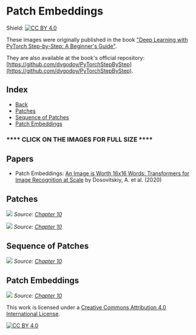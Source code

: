 # Patch Embeddings

Shield: [![CC BY 4.0][cc-by-shield]][cc-by]

These images were originally published in the book ["Deep Learning with PyTorch Step-by-Step: A Beginner's Guide"](https://leanpub.com/pytorch).

They are also available at the book's official repository: [https://github.com/dvgodoy/PyTorchStepByStep](https://github.com/dvgodoy/PyTorchStepByStep).

## Index

- [Back](https://github.com/dvgodoy/dl-visuals)
- [Patches](#patches)
- [Sequence of Patches](#sequnce-of-patches)
- [Patch Embeddings](#patch-embeddings)

### **** CLICK ON THE IMAGES FOR FULL SIZE ****

## Papers

- Patch Embeddings: [An Image is Worth 16x16 Words: Transformers for Image Recognition at Scale](https://arxiv.org/abs/2010.11929) by Dosovitskiy, A. et al. (2020)

## Patches

[![](https://raw.githubusercontent.com/dvgodoy/dl-visuals/main/Patch%20Embeddings/example_img.png)](https://raw.githubusercontent.com/dvgodoy/dl-visuals/main/Patch%20Embeddings/example_img.png)
*Source: [Chapter 10](https://github.com/dvgodoy/PyTorchStepByStep/blob/master/Chapter10.ipynb)*

[![](https://raw.githubusercontent.com/dvgodoy/dl-visuals/main/Patch%20Embeddings/example_patches.png)](https://raw.githubusercontent.com/dvgodoy/dl-visuals/main/Patch%20Embeddings/example_patches.png)
*Source: [Chapter 10](https://github.com/dvgodoy/PyTorchStepByStep/blob/master/Chapter10.ipynb)*

## Sequence of Patches

[![](https://raw.githubusercontent.com/dvgodoy/dl-visuals/main/Patch%20Embeddings/example_seq.png)](https://raw.githubusercontent.com/dvgodoy/dl-visuals/main/Patch%20Embeddings/example_seq.png)
*Source: [Chapter 10](https://github.com/dvgodoy/PyTorchStepByStep/blob/master/Chapter10.ipynb)*

## Patch Embeddings

[![](https://raw.githubusercontent.com/dvgodoy/dl-visuals/main/Patch%20Embeddings/example_embed_patches.png)](https://raw.githubusercontent.com/dvgodoy/dl-visuals/main/Patch%20Embeddings/example_embed_patches.png)
*Source: [Chapter 10](https://github.com/dvgodoy/PyTorchStepByStep/blob/master/Chapter10.ipynb)*

This work is licensed under a
[Creative Commons Attribution 4.0 International License][cc-by].

[![CC BY 4.0][cc-by-image]][cc-by]

[cc-by]: http://creativecommons.org/licenses/by/4.0/
[cc-by-image]: https://i.creativecommons.org/l/by/4.0/88x31.png
[cc-by-shield]: https://img.shields.io/badge/License-CC%20BY%204.0-lightgrey.svg
